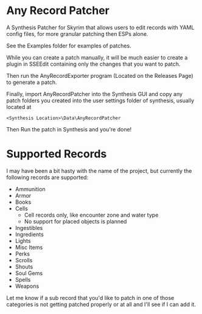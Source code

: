 # Any Record Patcher
A Synthesis Patcher for Skyrim that allows users to edit records with YAML config files, for more granular patching then ESPs alone.

See the Examples folder for examples of patches.

While you can create a patch manually, it will be much easier 
to create a plugin in SSEEdit containing only the changes that you want to patch.

Then run the AnyRecordExporter program (Located on the Releases Page) to generate a patch.

Finally, import AnyRecordPatcher into the Synthesis GUI and copy any patch folders you created into
the user settings folder of synthesis, usually located at 

    <Synthesis Location>\Data\AnyRecordPatcher

Then Run the patch in Synthesis and you're done!

# Supported Records
I may have been a bit hasty with the name of the project, 
but currently the following records are supported:
* Ammunition
* Armor
* Books
* Cells
    * Cell records only, like encounter zone and water type
    * No support for placed objects is planned
* Ingestibles
* Ingredients
* Lights
* Misc Items
* Perks
* Scrolls
* Shouts
* Soul Gems
* Spells
* Weapons

Let me know if a sub record that you'd like to patch in one of those categories 
is not getting patched properly or at all and I'll see if I can add it.
